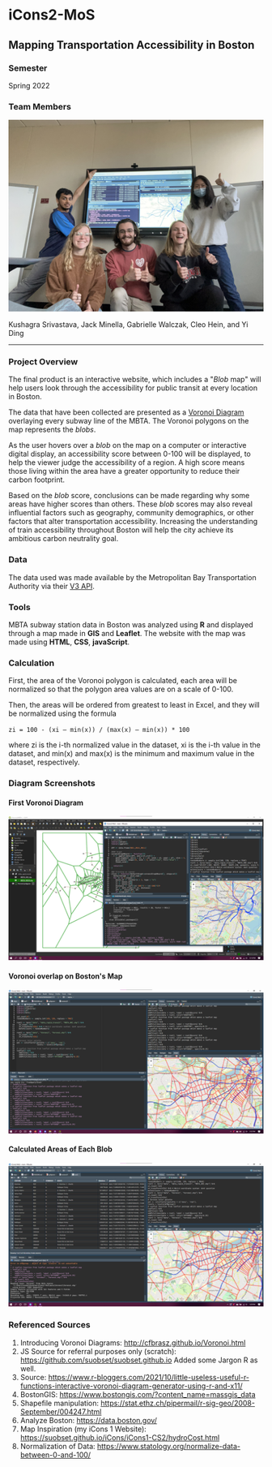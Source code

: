 # iCons2-MoS

## Mapping Transportation Accessibility in Boston


### Semester

Spring 2022

### Team Members
<img src="https://raw.githubusercontent.com/suobset/iCons2-MoS/main/data/RepoAssets/IMG_7096.jpg"></img>

Kushagra Srivastava, Jack Minella, Gabrielle Walczak, Cleo Hein, and Yi Ding 


---

### Project Overview
The final product is an interactive website, which includes a "*Blob* map" will help users look through the accessibility for public transit at every location in Boston. 

The data that have been collected are presented as a [Voronoi Diagram](https://en.wikipedia.org/wiki/Voronoi_diagram#:~:text=In%20mathematics%2C%20a%20Voronoi%20diagram,%2C%20sites%2C%20or%20generators) overlaying every subway line of the MBTA. The Voronoi polygons on the map represents the *blobs*. 

As the user hovers over a *blob* on the map on a computer or interactive digital display, an accessibility score between 0-100 will be displayed, to help the viewer judge the accessibility of a region. A high score means those living within the area have a greater opportunity to reduce their carbon footprint. 

Based on the *blob* score, conclusions can be made regarding why some areas have higher scores than others. These *blob* scores may also reveal influential factors such as geography, community demographics, or other factors that alter transportation accessibility. Increasing the understanding of train accessibility throughout Boston will help the city achieve its ambitious carbon neutrality goal. 


### Data 

The data used was made available by the Metropolitan Bay Transportation Authority via their [V3 API](https://www.mbta.com/developers/v3-api). 


### Tools 
MBTA subway station data in Boston was analyzed using **R** and displayed through a map made in **GIS** and **Leaflet**. The website with the map was made using **HTML**, **CSS**, **javaScript**.


### Calculation
First, the area of the Voronoi polygon is calculated, each area will be normalized so that the polygon area values are on a scale of 0-100. 

Then, the areas will be ordered from greatest to least in Excel, and they will be normalized using the formula 

`zi = 100 - (xi – min(x)) / (max(x) – min(x)) * 100` 

where zi is the i-th normalized value in the dataset, xi is the i-th value in the dataset, and min(x) and max(x) is the minimum and maximum value in the dataset, respectively.

### Diagram Screenshots

#### First Voronoi Diagram
<img src="https://raw.githubusercontent.com/suobset/iCons2-MoS/main/data/RepoAssets/Screenshot%202022-04-26%20121103.png"></img>

#### Voronoi overlap on Boston's Map
<img src="https://raw.githubusercontent.com/suobset/iCons2-MoS/main/data/RepoAssets/VoronoiFUll.png"></img>

#### Calculated Areas of Each Blob
<img src="https://raw.githubusercontent.com/suobset/iCons2-MoS/main/data/RepoAssets/BlobArea.png"></img>


### Referenced Sources


1. Introducing Voronoi Diagrams: http://cfbrasz.github.io/Voronoi.html
1. JS Source for referral purposes only (scratch): https://github.com/suobset/suobset.github.io
Added some Jargon R as well. 
1. Source: https://www.r-bloggers.com/2021/10/little-useless-useful-r-functions-interactive-voronoi-diagram-generator-using-r-and-x11/
1. BostonGIS: https://www.bostongis.com/?content_name=massgis_data
1. Shapefile manipulation: https://stat.ethz.ch/pipermail/r-sig-geo/2008-September/004247.html
1. Analyze Boston: https://data.boston.gov/
1. Map Inspiration (my iCons 1 Website): https://suobset.github.io/iCons/iCons1-CS2/hydroCost.html
2. Normalization of Data: https://www.statology.org/normalize-data-between-0-and-100/

